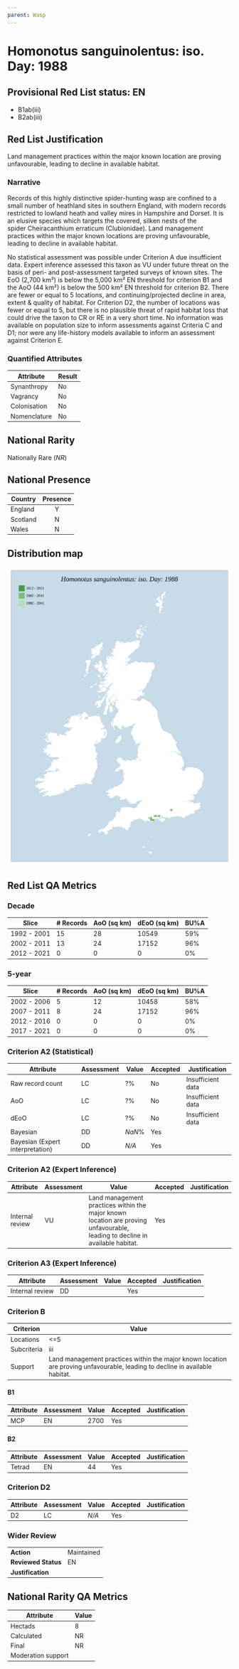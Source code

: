 ```yaml
---
parent: Wasp
---
```


# Homonotus sanguinolentus: iso. Day: 1988

## Provisional Red List status: EN
- B1ab(iii)
- B2ab(iii)

## Red List Justification
Land management practices within the major known location are proving unfavourable, leading to decline in available habitat.

### Narrative
Records of this highly distinctive spider-hunting wasp are confined to a small number of heathland sites in southern England, with modern records restricted to lowland heath and valley mires in Hampshire and Dorset. It is an elusive species which targets the covered, silken nests of the spider Cheiracanthium erraticum (Clubionidae). Land management practices within the major known locations are proving unfavourable, leading to decline in available habitat.

No statistical assessment was possible under Criterion A due insufficient data. Expert inference assessed this taxon as VU under future threat on the basis of peri- and post-assessment targeted surveys of known sites. The EoO (2,700 km²) is below the 5,000 km² EN threshold for criterion B1 and the AoO (44 km²) is below the 500 km² EN threshold for criterion B2. There are fewer or equal to 5 locations, and continuing/projected decline in area, extent & quality of habitat. For Criterion D2, the number of locations was fewer or equal to 5, but there is no plausible threat of rapid habitat loss that could drive the taxon to CR or RE in a very short time. No information was available on population size to inform assessments against Criteria C and D1; nor were any life-history models available to inform an assessment against Criterion E.

### Quantified Attributes
|Attribute|Result|
|---|---|
|Synanthropy|No|
|Vagrancy|No|
|Colonisation|No|
|Nomenclature|No|


## National Rarity
Nationally Rare (*NR*)

## National Presence
|Country|Presence
|---|:-:|
|England|Y|
|Scotland|N|
|Wales|N|


## Distribution map
![](../map/491.svg)

## Red List QA Metrics
### Decade
| Slice | # Records | AoO (sq km) | dEoO (sq km) |BU%A |
|---|---|---|---|---|
|1992 - 2001|15|28|10549|59%|
|2002 - 2011|13|24|17152|96%|
|2012 - 2021|0|0|0|0%|

### 5-year
| Slice | # Records | AoO (sq km) | dEoO (sq km) |BU%A |
|---|---|---|---|---|
|2002 - 2006|5|12|10458|58%|
|2007 - 2011|8|24|17152|96%|
|2012 - 2016|0|0|0|0%|
|2017 - 2021|0|0|0|0%|

### Criterion A2 (Statistical)
|Attribute|Assessment|Value|Accepted|Justification
|---|---|---|---|---|
|Raw record count|LC|?%|No|Insufficient data|
|AoO|LC|?%|No|Insufficient data|
|dEoO|LC|?%|No|Insufficient data|
|Bayesian|DD|*NaN*%|Yes||
|Bayesian (Expert interpretation)|DD|*N/A*|Yes||

### Criterion A2 (Expert Inference)
|Attribute|Assessment|Value|Accepted|Justification
|---|---|---|---|---|
|Internal review|VU|Land management practices within the major known location are proving unfavourable, leading to decline in available habitat.|Yes||

### Criterion A3 (Expert Inference)
|Attribute|Assessment|Value|Accepted|Justification
|---|---|---|---|---|
|Internal review|DD||Yes||

### Criterion B
|Criterion| Value|
|---|---|
|Locations|<=5|
|Subcriteria|iii|
|Support|Land management practices within the major known location are proving unfavourable, leading to decline in available habitat.|

#### B1
|Attribute|Assessment|Value|Accepted|Justification
|---|---|---|---|---|
|MCP|EN|2700|Yes||

#### B2
|Attribute|Assessment|Value|Accepted|Justification
|---|---|---|---|---|
|Tetrad|EN|44|Yes||

### Criterion D2
|Attribute|Assessment|Value|Accepted|Justification
|---|---|---|---|---|
|D2|LC|*N/A*|Yes||

### Wider Review
|  |  |
|---|---|
|**Action**|Maintained|
|**Reviewed Status**|EN|
|**Justification**||

## National Rarity QA Metrics
|Attribute|Value|
|---|---|
|Hectads|8|
|Calculated|NR|
|Final|NR|
|Moderation support||
